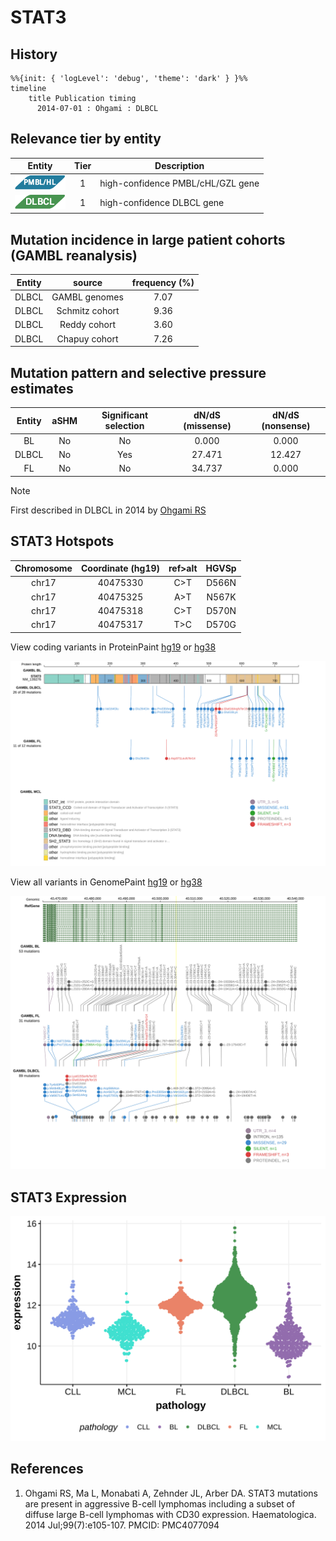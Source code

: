 # STAT3
## History
```mermaid
%%{init: { 'logLevel': 'debug', 'theme': 'dark' } }%%
timeline
    title Publication timing
      2014-07-01 : Ohgami : DLBCL
```
## Relevance tier by entity

|Entity|Tier|Description                           |
|:------:|:----:|--------------------------------------|
|![PMBL](images/icons/PMBL_tier1.png)|1|high-confidence PMBL/cHL/GZL gene|
|![DLBCL](images/icons/DLBCL_tier1.png) |1   |high-confidence DLBCL gene            |

## Mutation incidence in large patient cohorts (GAMBL reanalysis)

|Entity|source               |frequency (%)|
|:------:|:---------------------:|:-------------:|
|DLBCL |GAMBL genomes        |7.07         |
|DLBCL |Schmitz cohort       |9.36         |
|DLBCL |Reddy cohort         |3.60         |
|DLBCL |Chapuy cohort        |7.26         |

## Mutation pattern and selective pressure estimates

|Entity|aSHM|Significant selection|dN/dS (missense)|dN/dS (nonsense)|
|:------:|:----:|:---------------------:|:----------------:|:----------------:|
|BL    |No  |No                   | 0.000          | 0.000          |
|DLBCL |No  |Yes                  |27.471          |12.427          |
|FL    |No  |No                   |34.737          | 0.000          |


> [!NOTE]
> First described in DLBCL in 2014 by [Ohgami RS](https://pubmed.ncbi.nlm.nih.gov/24837465)

 ## STAT3 Hotspots

| Chromosome |Coordinate (hg19) | ref>alt | HGVSp | 
 | :---:| :---: | :--: | :---: |
| chr17 | 40475330 | C>T | D566N |
| chr17 | 40475325 | A>T | N567K |
| chr17 | 40475318 | C>T | D570N |
| chr17 | 40475317 | T>C | D570G |

View coding variants in ProteinPaint [hg19](https://morinlab.github.io/LLMPP/GAMBL/STAT3_protein.html)  or [hg38](https://morinlab.github.io/LLMPP/GAMBL/STAT3_protein_hg38.html)

![image](images/proteinpaint/STAT3_NM_139276.svg)

View all variants in GenomePaint [hg19](https://morinlab.github.io/LLMPP/GAMBL/STAT3.html)  or [hg38](https://morinlab.github.io/LLMPP/GAMBL/STAT3_hg38.html)

![image](images/proteinpaint/STAT3.svg)
## STAT3 Expression
![image](images/gene_expression/STAT3_by_pathology.svg)
<!-- ORIGIN: ohgamiSTAT3MutationsAre2014 -->
<!-- DLBCL: ohgamiSTAT3MutationsAre2014 -->
## References
1.  Ohgami RS, Ma L, Monabati A, Zehnder JL, Arber DA. STAT3 mutations are present in aggressive B-cell lymphomas including a subset of diffuse large B-cell lymphomas with CD30 expression. Haematologica. 2014 Jul;99(7):e105-107. PMCID: PMC4077094
